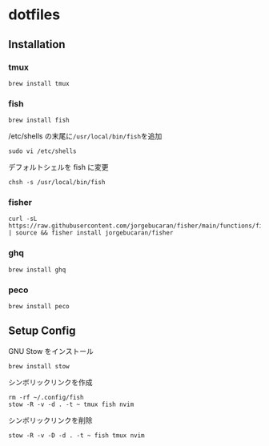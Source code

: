 # dotfiles

## Installation

### tmux

```shell
brew install tmux
```

### fish

```shell
brew install fish
```

/etc/shells の末尾に`/usr/local/bin/fish`を追加

```shell
sudo vi /etc/shells
```

デフォルトシェルを fish に変更

```shell
chsh -s /usr/local/bin/fish
```

### fisher

```shell
curl -sL https://raw.githubusercontent.com/jorgebucaran/fisher/main/functions/fisher.fish | source && fisher install jorgebucaran/fisher
```

### ghq

```shell
brew install ghq
```

### peco

```shell
brew install peco
```

## Setup Config

GNU Stow をインストール

```shell
brew install stow
```

シンボリックリンクを作成

```shell
rm -rf ~/.config/fish
stow -R -v -d . -t ~ tmux fish nvim
```

シンボリックリンクを削除

```shell
stow -R -v -D -d . -t ~ fish tmux nvim
```
